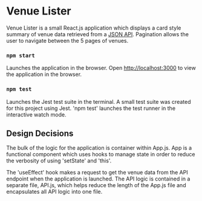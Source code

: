 # Venue Lister

Venue Lister is a small React.js application which displays a card style summary of venue data retrieved from a [JSON API](https://venue-lister.herokuapp.com/venues). Pagination allows the user to navigate between the 5 pages of venues.  <br/>

### `npm start`

Launches the application in the browser. Open [http://localhost:3000](http://localhost:3000) to view the application in the browser.

### `npm test`

Launches the Jest test suite in the terminal. A small test suite was created for this project using Jest.
'npm test' launches the test runner in the interactive watch mode.<br />

## Design Decisions

The bulk of the logic for the application is container within App.js. App is a functional component which uses hooks to manage state in order to reduce the verbosity of using 'setState' and 'this'. <br/>

The 'useEffect' hook makes a request to get the venue data from the API endpoint when the application is launched. The API logic is contained in a separate file, API.js, which helps reduce the length of the App.js file and encapsulates all API logic into one file. <br/>







